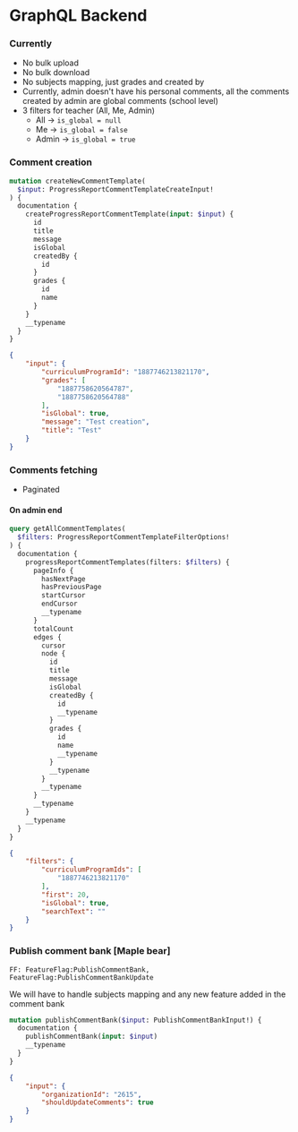 # GraphQL Backend

### Currently
- No bulk upload
- No bulk download
- No subjects mapping, just grades and created by
- Currently, admin doesn't have his personal comments, all the comments created by
admin are global comments (school level)
- 3 filters for teacher (All, Me, Admin)
  - All -> `is_global = null`
  - Me -> `is_global = false`
  - Admin -> `is_global = true`

### Comment creation
```graphql
mutation createNewCommentTemplate(
  $input: ProgressReportCommentTemplateCreateInput!
) {
  documentation {
    createProgressReportCommentTemplate(input: $input) {
      id
      title
      message
      isGlobal
      createdBy {
        id
      }
      grades {
        id
        name
      }
    }
    __typename
  }
}
```
```json
{
	"input": {
		"curriculumProgramId": "1887746213821170",
		"grades": [
			"1887758620564787",
			"1887758620564788"
		],
		"isGlobal": true,
		"message": "Test creation",
		"title": "Test"
	}
}
```

### Comments fetching
- Paginated

#### On admin end
```graphql
query getAllCommentTemplates(
  $filters: ProgressReportCommentTemplateFilterOptions!
) {
  documentation {
    progressReportCommentTemplates(filters: $filters) {
      pageInfo {
        hasNextPage
        hasPreviousPage
        startCursor
        endCursor
        __typename
      }
      totalCount
      edges {
        cursor
        node {
          id
          title
          message
          isGlobal
          createdBy {
            id
            __typename
          }
          grades {
            id
            name
            __typename
          }
          __typename
        }
        __typename
      }
      __typename
    }
    __typename
  }
}
```
```json
{
	"filters": {
		"curriculumProgramIds": [
			"1887746213821170"
		],
		"first": 20,
		"isGlobal": true,
		"searchText": ""
	}
}
```


### Publish comment bank [Maple bear]

`FF: FeatureFlag:PublishCommentBank, FeatureFlag:PublishCommentBankUpdate`

We will have to handle subjects mapping and any new feature added in the comment bank

```graphql
mutation publishCommentBank($input: PublishCommentBankInput!) {
  documentation {
    publishCommentBank(input: $input)
    __typename
  }
}
```
```json
{
	"input": {
		"organizationId": "2615",
		"shouldUpdateComments": true
	}
}
```
